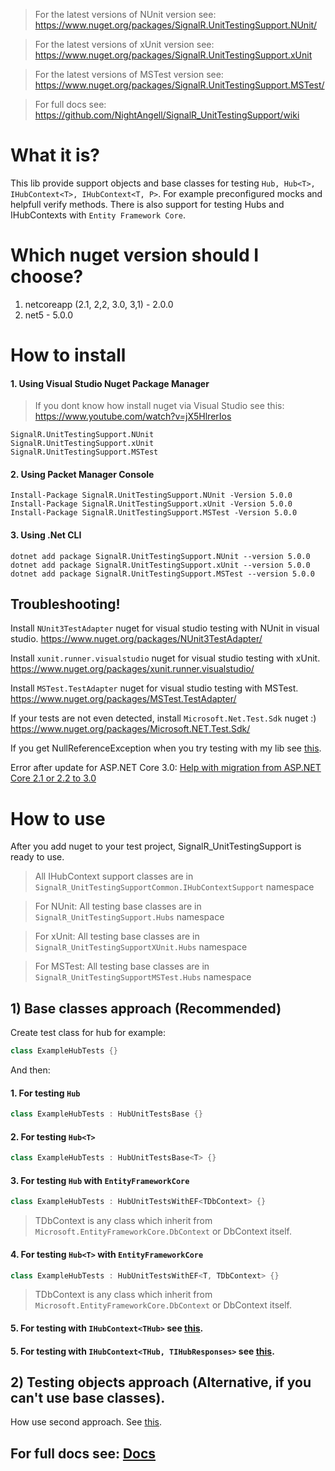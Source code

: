 > For the latest versions of NUnit version see: https://www.nuget.org/packages/SignalR.UnitTestingSupport.NUnit/

> For the latest versions of xUnit version see: https://www.nuget.org/packages/SignalR.UnitTestingSupport.xUnit

> For the latest versions of MSTest version see: https://www.nuget.org/packages/SignalR.UnitTestingSupport.MSTest/

> For full docs see: https://github.com/NightAngell/SignalR_UnitTestingSupport/wiki

# What it is?
This lib provide support objects and base classes for testing ```Hub, Hub<T>, IHubContext<T>, IHubContext<T, P>```. For example preconfigured mocks and helpfull verify methods. There is also support for testing Hubs and IHubContexts with ```Entity Framework Core```.

# Which nuget version should I choose?
1. netcoreapp (2.1, 2,2, 3.0, 3,1) - 2.0.0
2. net5 - 5.0.0

# How to install
#### 1. Using Visual Studio Nuget Package Manager
> If you dont know how install nuget via Visual Studio see this: https://www.youtube.com/watch?v=jX5HlrerIos
```
SignalR.UnitTestingSupport.NUnit
SignalR.UnitTestingSupport.xUnit
SignalR.UnitTestingSupport.MSTest
```
#### 2. Using Packet Manager Console
```
Install-Package SignalR.UnitTestingSupport.NUnit -Version 5.0.0
Install-Package SignalR.UnitTestingSupport.xUnit -Version 5.0.0
Install-Package SignalR.UnitTestingSupport.MSTest -Version 5.0.0
```
#### 3. Using .Net CLI
```
dotnet add package SignalR.UnitTestingSupport.NUnit --version 5.0.0
dotnet add package SignalR.UnitTestingSupport.xUnit --version 5.0.0
dotnet add package SignalR.UnitTestingSupport.MSTest --version 5.0.0
```
## Troubleshooting!
Install ```NUnit3TestAdapter``` nuget for visual studio testing with NUnit in visual studio.                     https://www.nuget.org/packages/NUnit3TestAdapter/

Install ```xunit.runner.visualstudio``` nuget for visual studio testing with xUnit.                                https://www.nuget.org/packages/xunit.runner.visualstudio/

Install ```MSTest.TestAdapter``` nuget for visual studio testing with MSTest.          
https://www.nuget.org/packages/MSTest.TestAdapter/

If your tests are not even detected, install ```Microsoft.Net.Test.Sdk``` nuget :)                       
https://www.nuget.org/packages/Microsoft.NET.Test.Sdk/

If you get NullReferenceException when you try testing with my lib see [this](https://github.com/NightAngell/SignalR_UnitTestingSupport/wiki/Common-for-all-test-classes#contextmock).

Error after update for ASP.NET Core 3.0:
[Help with migration from ASP.NET Core 2.1 or 2.2 to 3.0](https://github.com/NightAngell/SignalR_UnitTestingSupport/wiki/Help-with-migration-from-netcore2.1-or-netcore2.2-to-netcore3.0-for-SignalR_UnitTestingSupport2.0)

# How to use
After you add nuget to your test project, SignalR_UnitTestingSupport is ready to use.
> All IHubContext support classes are in ```SignalR_UnitTestingSupportCommon.IHubContextSupport``` namespace

> For NUnit: All testing base classes are in ```SignalR_UnitTestingSupport.Hubs``` namespace

> For xUnit: All testing base classes are in ```SignalR_UnitTestingSupportXUnit.Hubs``` namespace

> For MSTest: All testing base classes are in ```SignalR_UnitTestingSupportMSTest.Hubs``` namespace

## 1) Base classes approach (Recommended)

Create test class for hub for example:
```csharp
class ExampleHubTests {}
```
And then:
#### 1. For testing ```Hub```
```csharp
class ExampleHubTests : HubUnitTestsBase {}
```
#### 2. For testing ```Hub<T>```
```csharp
class ExampleHubTests : HubUnitTestsBase<T> {}
```
#### 3. For testing ```Hub``` with ```EntityFrameworkCore```
```csharp
class ExampleHubTests : HubUnitTestsWithEF<TDbContext> {}
```
> TDbContext is any class which inherit from ```Microsoft.EntityFrameworkCore.DbContext``` or DbContext itself.
#### 4. For testing ```Hub<T>``` with ```EntityFrameworkCore```
```csharp
class ExampleHubTests : HubUnitTestsWithEF<T, TDbContext> {}
```
> TDbContext is any class which inherit from ```Microsoft.EntityFrameworkCore.DbContext``` or DbContext itself.
#### 5. For testing with ```IHubContext<THub>``` see [this](https://github.com/NightAngell/SignalR_UnitTestingSupport/wiki/Associated-with-IHubContext-for-Hub).
#### 5. For testing with ```IHubContext<THub, TIHubResponses>``` see [this](https://github.com/NightAngell/SignalR_UnitTestingSupport/wiki/Associated-with-IHubContext-for-HubT).

## 2) Testing objects approach (Alternative, if you can't use base classes). 
How use second approach. See [this](https://github.com/NightAngell/SignalR_UnitTestingSupport/wiki/How-use-testing-support-if-you-don't-want-(or-you-can%60t)-use-provided-by-me-base-classes-or-your-testing-framework-don't-support-before-and-after-each-test-code-execution-features).
## For full docs see: [Docs](https://github.com/NightAngell/SignalR_UnitTestingSupport/wiki)

